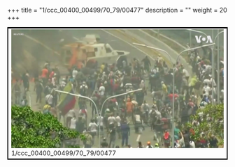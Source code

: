 +++
title = "1/ccc_00400_00499/70_79/00477"
description = ""
weight = 20
+++

<table style="border:2px solid black;max-width:800px;max-height:800px;" 
><tr><td>
<img class="center-fit-jpg"
src="/jpg_/aaa_20190430_NxaOmWaI8sI_00476.jpg">
1/ccc_00400_00499/70_79/00477
</img></td></tr></table>
